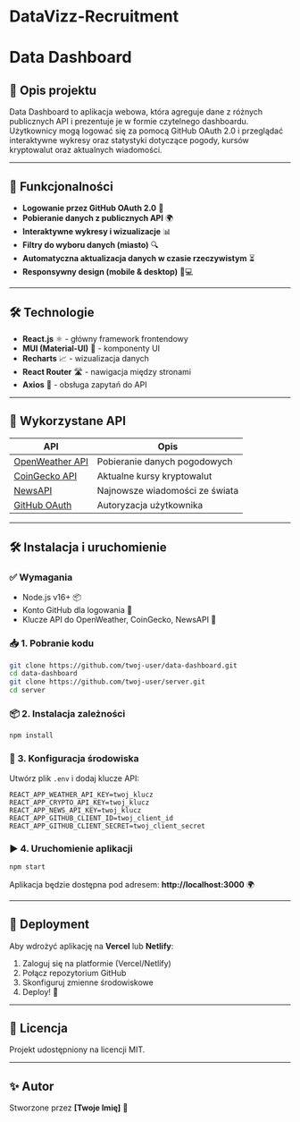 # DataVizz-Recruitment
# Data Dashboard

## 📌 Opis projektu
Data Dashboard to aplikacja webowa, która agreguje dane z różnych publicznych API i prezentuje je w formie czytelnego dashboardu. Użytkownicy mogą logować się za pomocą GitHub OAuth 2.0 i przeglądać interaktywne wykresy oraz statystyki dotyczące pogody, kursów kryptowalut oraz aktualnych wiadomości.

---

## 🚀 Funkcjonalności
- **Logowanie przez GitHub OAuth 2.0** 🔐
- **Pobieranie danych z publicznych API** 🌍
- **Interaktywne wykresy i wizualizacje** 📊
- **Filtry do wyboru danych (miasto)** 🔍
- **Automatyczna aktualizacja danych w czasie rzeczywistym** ⏳
- **Responsywny design (mobile & desktop)** 📱💻

---

## 🛠️ Technologie
- **React.js** ⚛️ - główny framework frontendowy
- **MUI (Material-UI)** 🎨 - komponenty UI
- **Recharts** 📈 - wizualizacja danych
- **React Router** 🛣️ - nawigacja między stronami
- **Axios** 📡 - obsługa zapytań do API

---

## 🔗 Wykorzystane API
| API | Opis |
|------|------|
| [OpenWeather API](https://openweathermap.org/api) | Pobieranie danych pogodowych |
| [CoinGecko API](https://www.coingecko.com/en/api) | Aktualne kursy kryptowalut |
| [NewsAPI](https://newsapi.org/) | Najnowsze wiadomości ze świata |
| [GitHub OAuth](https://docs.github.com/en/developers/apps/building-oauth-apps) | Autoryzacja użytkownika |

---

## 🛠️ Instalacja i uruchomienie

### ✅ **Wymagania**
- Node.js v16+ 📦
- Konto GitHub dla logowania 🔐
- Klucze API do OpenWeather, CoinGecko, NewsAPI 🔑

### 📥 **1. Pobranie kodu**
```bash
git clone https://github.com/twoj-user/data-dashboard.git
cd data-dashboard
git clone https://github.com/twoj-user/server.git
cd server
```

### 📦 **2. Instalacja zależności**
```bash
npm install
```

### 🔑 **3. Konfiguracja środowiska**
Utwórz plik `.env` i dodaj klucze API:
```env
REACT_APP_WEATHER_API_KEY=twoj_klucz
REACT_APP_CRYPTO_API_KEY=twoj_klucz
REACT_APP_NEWS_API_KEY=twoj_klucz
REACT_APP_GITHUB_CLIENT_ID=twoj_client_id
REACT_APP_GITHUB_CLIENT_SECRET=twoj_client_secret
```

### ▶️ **4. Uruchomienie aplikacji**
```bash
npm start
```
Aplikacja będzie dostępna pod adresem: **http://localhost:3000** 🌍

---

## 🚀 Deployment
Aby wdrożyć aplikację na **Vercel** lub **Netlify**:
1. Zaloguj się na platformie (Vercel/Netlify)
2. Połącz repozytorium GitHub
3. Skonfiguruj zmienne środowiskowe
4. Deploy! 🎉

---

## 📜 Licencja
Projekt udostępniony na licencji MIT.

---

## ✨ Autor
Stworzone przez **[Twoje Imię]** 🚀
